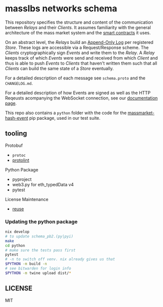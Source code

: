 <!--
SPDX-FileCopyrightText: 2024 Mass Labs

SPDX-License-Identifier: MIT
-->

# masslbs networks schema

This repository specifies the structure and content of the communication between _Relays_ and their _Clients_. It assumes familiarity with the general architecture of the mass market system and the [smart contracts](https://github.com/masslbs/contracts) it uses.

On an abstract level, the _Relays_ build an [Append-Only Log](https://en.wikipedia.org/wiki/Append-only) per registered _Store_. These logs are accessible via a Request/Response scheme. The _Clients_ cryptographically sign _Events_ and write them to the _Relay_. A _Relay_ keeps track of which _Events_ were send and received from which _Client_ and thus is able to push _Events_ to _Clients_ that haven't written them such that all _Clients_ can build the same state of a _Store_ eventually.

For a detailed description of each message see `schema.proto` and the `CHANGELOG.md`.

For a detailed description of how Events are signed as well as the HTTP Reqeusts acompanying the WebSocket connection, see our [documentation page](https://docs.mass.market).

This repo also contains a `python` folder with the code for the [massmarket-hash-event](https://pypi.org/project/massmarket-hash-event/#description) pip package, used in our test suite.

## tooling

Protobuf

* `protoc`
* [protolint](https://github.com/yoheimuta/protolint)

Python Package

* pyproject
* web3.py for eth_typedData v4
* pytest

License Maintenance

* [reuse](https://github.com/fsfe/reuse-tool#install)

### Updating the python package

```bash
nix develop
# to update schema_pb2.(py|pyi)
make
cd python
# make sure the tests pass first
pytest
# -n to switch off venv. nix already gives us that
$PYTHON -m build -n
# see bitwarden for login info
$PYTHON -m twine upload dist/*
```

## LICENSE

MIT

